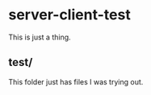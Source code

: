 # server-client-test

This is just a thing.

## test/

This folder just has files I was trying out.
